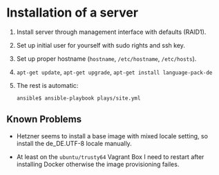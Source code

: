 Installation of a server
========================

1. Install server through management interface with defaults (RAID1).

2. Set up initial user for yourself with sudo rights and ssh key.

3. Set up proper hostname (`hostname`, `/etc/hostname`, `/etc/hosts`).

4. `apt-get update`, `apt-get upgrade`, `apt-get install language-pack-de`

5. The rest is automatic:

   `ansible$ ansible-playbook plays/site.yml`

Known Problems
--------------
* Hetzner seems to install a base image with mixed locale setting,
  so install the de_DE.UTF-8 locale manually.

* At least on the `ubuntu/trusty64` Vagrant Box I need to restart
  after installing Docker otherwise the image provisioning failes.
